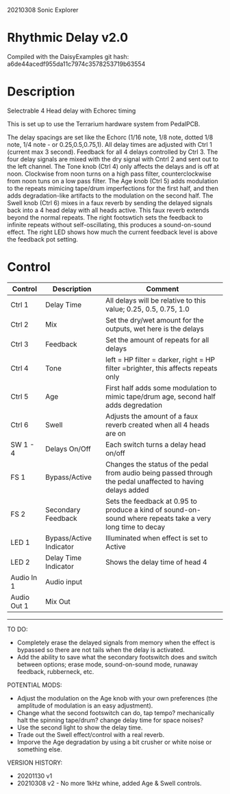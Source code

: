 20210308 Sonic Explorer

# Rhythmic Delay v2.0
Compiled with the DaisyExamples git hash: a6de44acedf955da11c7974c3578253719b63554

# Description
Selectrable 4 Head delay with Echorec timing

This is set up to use the Terrarium hardware system from PedalPCB.

The delay spacings are set like the Echorc (1/16 note, 1/8 note, dotted 1/8 note, 1/4 note - or 0.25,0.5,0.75,1).
All delay times are adjusted with Ctrl 1 (current max 3 second).
Feedback for all 4 delays controlled by Ctrl 3. 
The four delay signals are mixed with the dry signal with Cntrl 2 and sent out to the left channel.
The Tone knob (Ctrl 4) only affects the delays and is off at noon. Clockwise from noon turns on a high pass filter, counterclockwise from noon tuns on a low pass filter.
The Age knob (Ctrl 5) adds modulation to the repeats mimicing tape/drum imperfections for the first half, and then adds degradation-like artifacts to the modulation on the second half.
The Swell knob (Ctrl 6) mixes in a faux reverb by sending the delayed signals back into a 4 head delay with all heads active. This faux reverb extends beyond the normal repeats.
The right footswtich sets the feedback to infinite repeats without self-oscillating, this produces a sound-on-sound effect.
The right LED shows how much the current feedback level is above the feedback pot setting. 

# Control

| Control | Description | Comment |
| --- | --- | --- |
| Ctrl 1 | Delay Time| All delays will be relative to this value; 0.25, 0.5, 0.75, 1.0|
| Ctrl 2 | Mix | Set the dry/wet amount for the outputs, wet here is the delays |
| Ctrl 3 | Feedback | Set the amount of repeats for all delays|
| Ctrl 4 | Tone | left = HP filter = darker, right = HP filter =brighter, this affects repeats only|
| Ctrl 5 | Age | First half adds some modulation to mimic tape/drum age, second half adds degredation |
| Ctrl 6 | Swell | Adjusts the amount of a faux reverb created when all 4 heads are on |
| SW 1 - 4 | Delays On/Off | Each switch turns a delay head on/off |
| FS 1 | Bypass/Active | Changes the status of the pedal from audio being passed through the pedal unaffected to having delays added |
| FS 2 | Secondary Feedback | Sets the feedback at 0.95 to produce a kind of sound-on-sound where repeats take a very long time to decay |
| LED 1 | Bypass/Active Indicator |Illuminated when effect is set to Active |
| LED 2 | Delay Time Indicator | Shows the delay time of head 4 |
| Audio In 1 | Audio input | |
| Audio Out 1 | Mix Out | |

------

TO DO:
 -  Completely erase the delayed signals from memory when the effect is bypassed so there are not tails when the delay is activated.
 -  Add the ability to save what the secondary footswitch does and switch between options; erase mode, sound-on-sound mode, runaway feedback, rubberneck, etc.

POTENTIAL MODS:
 -  Adjust the modulation on the Age knob with your own preferences (the amplitude of modulation is an easy adjustment).
 -  Change what the second footswitch can do, tap tempo? mechanically halt the spinning tape/drum? change delay time for space noises?
 -  Use the second light to show the delay time.
 -  Trade out the Swell effect/control with a real reverb.
 -  Imporve the Age degradation by using a bit crusher or white noise or something else. 

VERSION HISTORY:
 - 20201130 v1
 - 20210308 v2 - No more 1kHz whine, added Age & Swell controls. 
